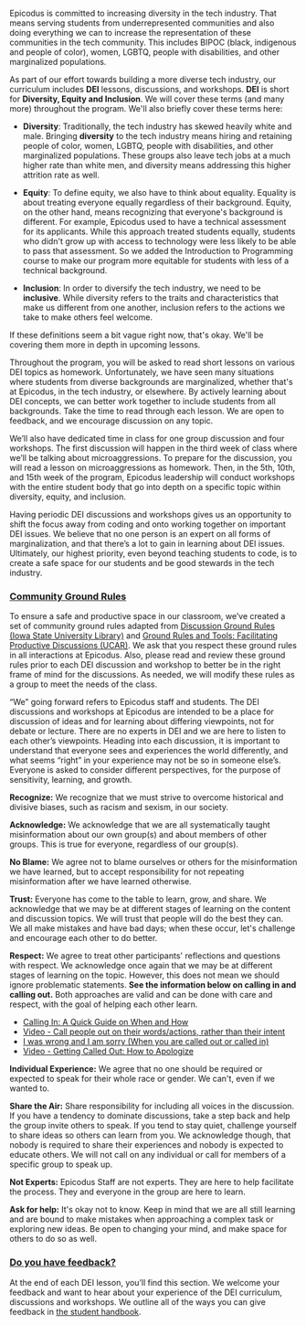 Epicodus is committed to increasing diversity in the tech industry. That means serving students from underrepresented communities and also doing everything we can to increase the representation of these communities in the tech community. This includes BIPOC (black, indigenous and people of color), women, LGBTQ, people with disabilities, and other marginalized populations.
 
As part of our effort towards building a more diverse tech industry, our curriculum includes **DEI** lessons, discussions, and workshops. **DEI** is short for **Diversity, Equity and Inclusion**. We will cover these terms (and many more) throughout the program. We'll also briefly cover these terms here:
 
* **Diversity**: Traditionally, the tech industry has skewed heavily white and male. Bringing **diversity** to the tech industry means hiring and retaining people of color, women, LGBTQ, people with disabilities, and other marginalized populations. These groups also leave tech jobs at a much higher rate than white men, and diversity means addressing this higher attrition rate as well.

* **Equity**: To define equity, we also have to think about equality. Equality is about treating everyone equally regardless of their background. Equity, on the other hand, means recognizing that everyone's background is different. For example, Epicodus used to have a technical assessment for its applicants. While this approach treated students equally, students who didn't grow up with access to technology were less likely to be able to pass that assessment. So we added the Introduction to Programming course to make our program more equitable for students with less of a technical background.
 
* **Inclusion**: In order to diversify the tech industry, we need to be **inclusive**. While diversity refers to the traits and characteristics that make us different from one another, inclusion refers to the actions we take to make others feel welcome.
 
If these definitions seem a bit vague right now, that's okay. We'll be covering them more in depth in upcoming lessons.

Throughout the program, you will be asked to read short lessons on various DEI topics as homework. Unfortunately, we have seen many situations where students from diverse backgrounds are marginalized, whether that's at Epicodus, in the tech industry, or elsewhere. By actively learning about DEI concepts, we can better work together to include students from all backgrounds. Take the time to read through each lesson. We are open to feedback, and we encourage discussion on any topic.

We’ll also have dedicated time in class for one group discussion and four workshops. The first discussion will happen in the third week of class where we’ll be talking about microaggressions. To prepare for the discussion, you will read a lesson on microaggressions as homework. Then, in the 5th, 10th, and 15th week of the program, Epicodus leadership will conduct workshops with the entire student body that go into depth on a specific topic within diversity, equity, and inclusion.
 
Having periodic DEI discussions and workshops gives us an opportunity to shift the focus away from coding and onto working together on important DEI issues. We believe that no one person is an expert on all forms of marginalization, and that there’s a lot to gain in learning about DEI issues. Ultimately, our highest priority, even beyond teaching students to code, is to create a safe space for our students and be good stewards in the tech industry.

### [Community Ground Rules](#community-ground-rules)

To ensure a safe and productive space in our classroom, we’ve created a set of community ground rules adapted from [Discussion Ground Rules (Iowa State University Library)](https://instr.iastate.libguides.com/c.php?g=957020&p=6908208) and [Ground Rules and Tools: Facilitating Productive Discussions (UCAR)](https://www.ucar.edu/who-we-are/diversity-inclusion/community-resources/ground-rules-tools). We ask that you respect these ground rules in all interactions at Epicodus. Also, please read and review these ground rules prior to each DEI discussion and workshop to better be in the right frame of mind for the discussions. As needed, we will modify these rules as a group to meet the needs of the class.

“We” going forward refers to Epicodus staff and students. The DEI discussions and workshops at Epicodus are intended to be a place for discussion of ideas and for learning about differing viewpoints, not for debate or lecture. There are no experts in DEI and we are here to listen to each other’s viewpoints. Heading into each discussion, it is important to understand that everyone sees and experiences the world differently, and what seems “right” in your experience may not be so in someone else’s. Everyone is asked to consider different perspectives, for the purpose of sensitivity, learning, and growth. 

**Recognize:** We recognize that we must strive to overcome historical and divisive biases, such as racism and sexism, in our society.

**Acknowledge:** We acknowledge that we are all systematically taught misinformation about our own group(s) and about members of other groups. This is true for everyone, regardless of our group(s).

**No Blame:** We agree not to blame ourselves or others for the misinformation we have learned, but to accept responsibility for not repeating misinformation after we have learned otherwise.
 
**Trust:** Everyone has come to the table to learn, grow, and share. We acknowledge that we may be at different stages of learning on the content and discussion topics. We will trust that people will do the best they can. We all make mistakes and have bad days; when these occur, let's challenge and encourage each other to do better. 

**Respect:** We agree to treat other participants' reflections and questions with respect. We acknowledge once again that we may be at different stages of learning on the topic. However, this does not mean we should ignore problematic statements. **See the information below on calling in and calling out.** Both approaches are valid and can be done with care and respect, with the goal of helping each other learn.

*  [Calling In: A Quick Guide on When and How](https://everydayfeminism.com/2015/01/guide-to-calling-in/)
*  [Video - Call people out on their words/actions, rather than their intent](https://www.youtube.com/watch?v=b0Ti-gkJiXc)
*  [I was wrong and I am sorry (When you are called out or called in)](http://womeninastronomy.blogspot.com/2015/04/i-was-wrong-and-i-am-sorry.html)
*  [Video - Getting Called Out: How to Apologize](https://www.youtube.com/watch?v=C8xJXKYL8pU&t=2s)

**Individual Experience:** We agree that no one should be required or expected to speak for their whole race or gender. We can't, even if we wanted to.
 
**Share the Air:** Share responsibility for including all voices in the discussion. If you have a tendency to dominate discussions, take a step back and help the group invite others to speak. If you tend to stay quiet, challenge yourself to share ideas so others can learn from you. We acknowledge though, that nobody is required to share their experiences and nobody is expected to educate others. We will not call on any individual or call for members of a specific group to speak up.

**Not Experts:** Epicodus Staff are not experts. They are here to help facilitate the process. They and everyone in the group are here to learn.

**Ask for help:** It's okay not to know. Keep in mind that we are all still learning and are bound to make mistakes when approaching a complex task or exploring new ideas. Be open to changing your mind, and make space for others to do so as well. 

### [Do you have feedback?](#do-you-have-feedback)
At the end of each DEI lesson, you’ll find this section. We welcome your feedback and want to hear about your experience of the DEI curriculum, discussions and workshops. We outline all of the ways you can give feedback in [the student handbook](https://www.learnhowtoprogram.com/introduction-to-programming/getting-started-at-epicodus/student-handbook#giving-feedback).